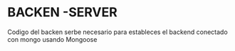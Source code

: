 # BACKEN -SERVER
Codigo del  backen serbe necesario para estableces el backend
conectado con mongo usando Mongoose

